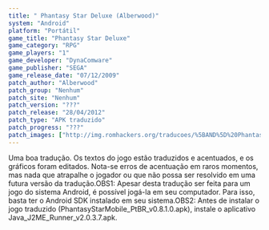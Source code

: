 ```yaml
---
title: " Phantasy Star Deluxe (Alberwood)"
system: "Android"
platform: "Portátil"
game_title: "Phantasy Star Deluxe"
game_category: "RPG"
game_players: "1"
game_developer: "DynaComware"
game_publisher: "SEGA"
game_release_date: "07/12/2009"
patch_author: "Alberwood"
patch_group: "Nenhum"
patch_site: "Nenhum"
patch_version: "???"
patch_release: "28/04/2012"
patch_type: "APK traduzido"
patch_progress: "???"
patch_images: ["http://img.romhackers.org/traducoes/%5BAND%5D%20Phantasy%20Star%20Deluxe%20-%20Alberwood%20-%201.jpg","http://img.romhackers.org/traducoes/%5BAND%5D%20Phantasy%20Star%20Deluxe%20-%20Alberwood%20-%202.jpg","http://img.romhackers.org/traducoes/%5BAND%5D%20Phantasy%20Star%20Deluxe%20-%20Alberwood%20-%203.jpg"]
---
```

Uma boa tradução. Os textos do jogo estão traduzidos e acentuados, e os gráficos foram editados. Nota-se erros de acentuação em raros momentos, mas nada que atrapalhe o jogador ou que não possa ser resolvido em uma futura versão da tradução.OBS1: Apesar desta tradução ser feita para um jogo do sistema Android, é possível jogá-la em seu computador. Para isso, basta ter o Android SDK instalado em seu sistema.OBS2: Antes de instalar o jogo traduzido (PhantasyStarMobile_PtBR_v0.8.1.0.apk), instale o aplicativo Java_J2ME_Runner_v2.0.3.7.apk.